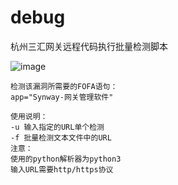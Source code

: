 # debug
杭州三汇网关远程代码执行批量检测脚本

![image](https://github.com/user-attachments/assets/60639ee1-24b6-40cb-ad79-6c3a1e9f0a71)

```shell
检测该漏洞所需要的FOFA语句：
app="Synway-网关管理软件"

使用说明：
-u 输入指定的URL单个检测
-f 批量检测文本文件中的URL
注意：
使用的python解析器为python3
输入URL需要http/https协议
```
